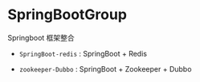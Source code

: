 # SpringBootGroup
Springboot 框架整合

* `SpringBoot-redis` : SpringBoot + Redis

* `zookeeper-Dubbo` : SpringBoot + Zookeeper + Dubbo
